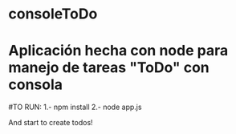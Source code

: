 # consoleToDo
# Aplicación hecha con node para manejo de tareas "ToDo" con consola

#TO RUN:
1.- npm install
2.- node app.js

And start to create todos!
